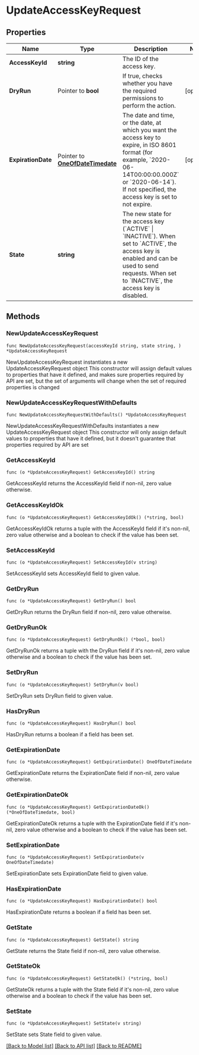 # UpdateAccessKeyRequest

## Properties

Name | Type | Description | Notes
------------ | ------------- | ------------- | -------------
**AccessKeyId** | **string** | The ID of the access key. | 
**DryRun** | Pointer to **bool** | If true, checks whether you have the required permissions to perform the action. | [optional] 
**ExpirationDate** | Pointer to [**OneOfDateTimedate**](oneOf&lt;DateTime,date&gt;.md) | The date and time, or the date, at which you want the access key to expire, in ISO 8601 format (for example, &#x60;2020-06-14T00:00:00.000Z&#x60; or &#x60;2020-06-14&#x60;). If not specified, the access key is set to not expire. | [optional] 
**State** | **string** | The new state for the access key (&#x60;ACTIVE&#x60; \\| &#x60;INACTIVE&#x60;). When set to &#x60;ACTIVE&#x60;, the access key is enabled and can be used to send requests. When set to &#x60;INACTIVE&#x60;, the access key is disabled. | 

## Methods

### NewUpdateAccessKeyRequest

`func NewUpdateAccessKeyRequest(accessKeyId string, state string, ) *UpdateAccessKeyRequest`

NewUpdateAccessKeyRequest instantiates a new UpdateAccessKeyRequest object
This constructor will assign default values to properties that have it defined,
and makes sure properties required by API are set, but the set of arguments
will change when the set of required properties is changed

### NewUpdateAccessKeyRequestWithDefaults

`func NewUpdateAccessKeyRequestWithDefaults() *UpdateAccessKeyRequest`

NewUpdateAccessKeyRequestWithDefaults instantiates a new UpdateAccessKeyRequest object
This constructor will only assign default values to properties that have it defined,
but it doesn't guarantee that properties required by API are set

### GetAccessKeyId

`func (o *UpdateAccessKeyRequest) GetAccessKeyId() string`

GetAccessKeyId returns the AccessKeyId field if non-nil, zero value otherwise.

### GetAccessKeyIdOk

`func (o *UpdateAccessKeyRequest) GetAccessKeyIdOk() (*string, bool)`

GetAccessKeyIdOk returns a tuple with the AccessKeyId field if it's non-nil, zero value otherwise
and a boolean to check if the value has been set.

### SetAccessKeyId

`func (o *UpdateAccessKeyRequest) SetAccessKeyId(v string)`

SetAccessKeyId sets AccessKeyId field to given value.


### GetDryRun

`func (o *UpdateAccessKeyRequest) GetDryRun() bool`

GetDryRun returns the DryRun field if non-nil, zero value otherwise.

### GetDryRunOk

`func (o *UpdateAccessKeyRequest) GetDryRunOk() (*bool, bool)`

GetDryRunOk returns a tuple with the DryRun field if it's non-nil, zero value otherwise
and a boolean to check if the value has been set.

### SetDryRun

`func (o *UpdateAccessKeyRequest) SetDryRun(v bool)`

SetDryRun sets DryRun field to given value.

### HasDryRun

`func (o *UpdateAccessKeyRequest) HasDryRun() bool`

HasDryRun returns a boolean if a field has been set.

### GetExpirationDate

`func (o *UpdateAccessKeyRequest) GetExpirationDate() OneOfDateTimedate`

GetExpirationDate returns the ExpirationDate field if non-nil, zero value otherwise.

### GetExpirationDateOk

`func (o *UpdateAccessKeyRequest) GetExpirationDateOk() (*OneOfDateTimedate, bool)`

GetExpirationDateOk returns a tuple with the ExpirationDate field if it's non-nil, zero value otherwise
and a boolean to check if the value has been set.

### SetExpirationDate

`func (o *UpdateAccessKeyRequest) SetExpirationDate(v OneOfDateTimedate)`

SetExpirationDate sets ExpirationDate field to given value.

### HasExpirationDate

`func (o *UpdateAccessKeyRequest) HasExpirationDate() bool`

HasExpirationDate returns a boolean if a field has been set.

### GetState

`func (o *UpdateAccessKeyRequest) GetState() string`

GetState returns the State field if non-nil, zero value otherwise.

### GetStateOk

`func (o *UpdateAccessKeyRequest) GetStateOk() (*string, bool)`

GetStateOk returns a tuple with the State field if it's non-nil, zero value otherwise
and a boolean to check if the value has been set.

### SetState

`func (o *UpdateAccessKeyRequest) SetState(v string)`

SetState sets State field to given value.



[[Back to Model list]](../README.md#documentation-for-models) [[Back to API list]](../README.md#documentation-for-api-endpoints) [[Back to README]](../README.md)


